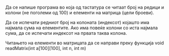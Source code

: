 Да се напише програма во која од тастатура се читаат број на редици и колони (не поголеми од 100) и елементи на матрица (цели броеви).

Да се испечати редниот број на колоната (индексот) којашто има најмала сума на елементите. Ако има повеќе колони со иста најмала сума, да се испечати индексот на првата таква колона.

Читањето на елементи во матрицата да се направи преку функција void readMatrix(int a[100][100], int n, int m)